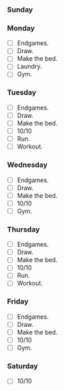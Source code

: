 ### Sunday


### Monday

- [ ] Endgames.
- [ ] Draw.
- [ ] Make the bed.
- [ ] Laundry.
- [ ] Gym.

### Tuesday

- [ ] Endgames.
- [ ] Draw.
- [ ] Make the bed.
- [ ] 10/10
- [ ] Run.
- [ ] Workout.

### Wednesday

- [ ] Endgames.
- [ ] Draw.
- [ ] Make the bed.
- [ ] 10/10
- [ ] Gym.

### Thursday

- [ ] Endgames.
- [ ] Draw.
- [ ] Make the bed.
- [ ] 10/10
- [ ] Run.
- [ ] Workout.

### Friday

- [ ] Endgames.
- [ ] Draw.
- [ ] Make the bed.
- [ ] 10/10
- [ ] Gym.

### Saturday

- [ ] 10/10
